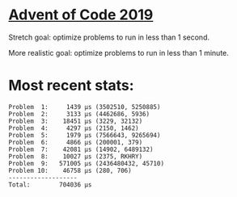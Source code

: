 # [Advent of Code 2019](https://adventofcode.com/2019)

Stretch goal: optimize problems to run in less than 1 second.

More realistic goal: optimize problems to run in less than 1 minute.

# Most recent stats:

```
Problem  1:     1439 μs (3502510, 5250885)
Problem  2:     3133 μs (4462686, 5936)
Problem  3:    18451 μs (3229, 32132)
Problem  4:     4297 μs (2150, 1462)
Problem  5:     1979 μs (7566643, 9265694)
Problem  6:     4866 μs (200001, 379)
Problem  7:    42081 μs (14902, 6489132)
Problem  8:    10027 μs (2375, RKHRY)
Problem  9:   571005 μs (2436480432, 45710)
Problem 10:    46758 μs (280, 706)
-------------------
Total:        704036 μs
```
